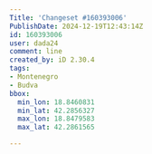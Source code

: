 ```yaml
---
Title: 'Changeset #160393006'
PublishDate: 2024-12-19T12:43:14Z
id: 160393006
user: dada24
comment: line
created_by: iD 2.30.4
tags:
- Montenegro
- Budva
bbox:
  min_lon: 18.8460831
  min_lat: 42.2856327
  max_lon: 18.8479583
  max_lat: 42.2861565

---
```

